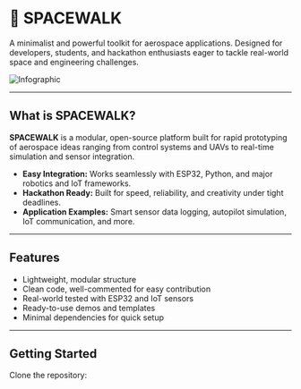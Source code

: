 # 🚀 SPACEWALK

A minimalist and powerful toolkit for aerospace applications. Designed for developers, students, and hackathon enthusiasts eager to tackle real-world space and engineering challenges.

![Infographic](https://your-infographic-url.com/spacewalk.png) <!-- Replace with your actual infographic image URL -->

---

## What is SPACEWALK?

**SPACEWALK** is a modular, open-source platform built for rapid prototyping of aerospace ideas ranging from control systems and UAVs to real-time simulation and sensor integration.

- **Easy Integration:** Works seamlessly with ESP32, Python, and major robotics and IoT frameworks.
- **Hackathon Ready:** Built for speed, reliability, and creativity under tight deadlines.
- **Application Examples:** Smart sensor data logging, autopilot simulation, IoT communication, and more.

---

## Features

- Lightweight, modular structure
- Clean code, well-commented for easy contribution
- Real-world tested with ESP32 and IoT sensors
- Ready-to-use demos and templates
- Minimal dependencies for quick setup

---

## Getting Started

Clone the repository:

